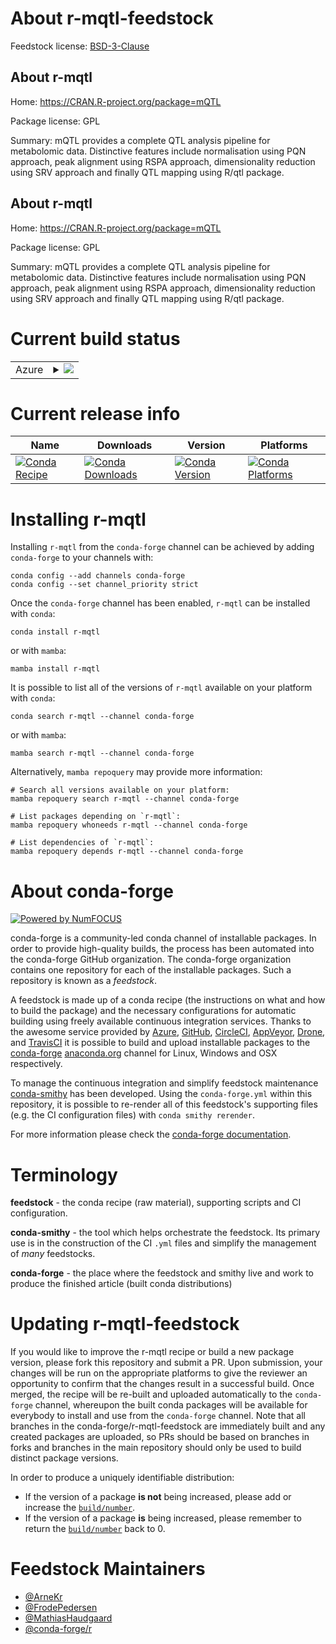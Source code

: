About r-mqtl-feedstock
======================

Feedstock license: [BSD-3-Clause](https://github.com/conda-forge/r-mqtl-feedstock/blob/main/LICENSE.txt)


About r-mqtl
------------

Home: https://CRAN.R-project.org/package=mQTL

Package license: GPL

Summary: mQTL provides a complete QTL analysis pipeline for metabolomic data.  Distinctive features include normalisation using PQN approach, peak alignment   using RSPA approach, dimensionality reduction using SRV approach and finally  QTL mapping using R/qtl package.

About r-mqtl
------------

Home: https://CRAN.R-project.org/package=mQTL

Package license: GPL

Summary: mQTL provides a complete QTL analysis pipeline for metabolomic data.  Distinctive features include normalisation using PQN approach, peak alignment   using RSPA approach, dimensionality reduction using SRV approach and finally  QTL mapping using R/qtl package.

Current build status
====================


<table>
    
  <tr>
    <td>Azure</td>
    <td>
      <details>
        <summary>
          <a href="https://dev.azure.com/conda-forge/feedstock-builds/_build/latest?definitionId=4253&branchName=main">
            <img src="https://dev.azure.com/conda-forge/feedstock-builds/_apis/build/status/r-mqtl-feedstock?branchName=main">
          </a>
        </summary>
        <table>
          <thead><tr><th>Variant</th><th>Status</th></tr></thead>
          <tbody><tr>
              <td>linux_64_r_base4.4</td>
              <td>
                <a href="https://dev.azure.com/conda-forge/feedstock-builds/_build/latest?definitionId=4253&branchName=main">
                  <img src="https://dev.azure.com/conda-forge/feedstock-builds/_apis/build/status/r-mqtl-feedstock?branchName=main&jobName=linux&configuration=linux%20linux_64_r_base4.4" alt="variant">
                </a>
              </td>
            </tr><tr>
              <td>linux_64_r_base4.5</td>
              <td>
                <a href="https://dev.azure.com/conda-forge/feedstock-builds/_build/latest?definitionId=4253&branchName=main">
                  <img src="https://dev.azure.com/conda-forge/feedstock-builds/_apis/build/status/r-mqtl-feedstock?branchName=main&jobName=linux&configuration=linux%20linux_64_r_base4.5" alt="variant">
                </a>
              </td>
            </tr><tr>
              <td>osx_64_r_base4.4</td>
              <td>
                <a href="https://dev.azure.com/conda-forge/feedstock-builds/_build/latest?definitionId=4253&branchName=main">
                  <img src="https://dev.azure.com/conda-forge/feedstock-builds/_apis/build/status/r-mqtl-feedstock?branchName=main&jobName=osx&configuration=osx%20osx_64_r_base4.4" alt="variant">
                </a>
              </td>
            </tr><tr>
              <td>osx_64_r_base4.5</td>
              <td>
                <a href="https://dev.azure.com/conda-forge/feedstock-builds/_build/latest?definitionId=4253&branchName=main">
                  <img src="https://dev.azure.com/conda-forge/feedstock-builds/_apis/build/status/r-mqtl-feedstock?branchName=main&jobName=osx&configuration=osx%20osx_64_r_base4.5" alt="variant">
                </a>
              </td>
            </tr><tr>
              <td>win_64_r_base4.4</td>
              <td>
                <a href="https://dev.azure.com/conda-forge/feedstock-builds/_build/latest?definitionId=4253&branchName=main">
                  <img src="https://dev.azure.com/conda-forge/feedstock-builds/_apis/build/status/r-mqtl-feedstock?branchName=main&jobName=win&configuration=win%20win_64_r_base4.4" alt="variant">
                </a>
              </td>
            </tr><tr>
              <td>win_64_r_base4.5</td>
              <td>
                <a href="https://dev.azure.com/conda-forge/feedstock-builds/_build/latest?definitionId=4253&branchName=main">
                  <img src="https://dev.azure.com/conda-forge/feedstock-builds/_apis/build/status/r-mqtl-feedstock?branchName=main&jobName=win&configuration=win%20win_64_r_base4.5" alt="variant">
                </a>
              </td>
            </tr>
          </tbody>
        </table>
      </details>
    </td>
  </tr>
</table>

Current release info
====================

| Name | Downloads | Version | Platforms |
| --- | --- | --- | --- |
| [![Conda Recipe](https://img.shields.io/badge/recipe-r--mqtl-green.svg)](https://anaconda.org/conda-forge/r-mqtl) | [![Conda Downloads](https://img.shields.io/conda/dn/conda-forge/r-mqtl.svg)](https://anaconda.org/conda-forge/r-mqtl) | [![Conda Version](https://img.shields.io/conda/vn/conda-forge/r-mqtl.svg)](https://anaconda.org/conda-forge/r-mqtl) | [![Conda Platforms](https://img.shields.io/conda/pn/conda-forge/r-mqtl.svg)](https://anaconda.org/conda-forge/r-mqtl) |

Installing r-mqtl
=================

Installing `r-mqtl` from the `conda-forge` channel can be achieved by adding `conda-forge` to your channels with:

```
conda config --add channels conda-forge
conda config --set channel_priority strict
```

Once the `conda-forge` channel has been enabled, `r-mqtl` can be installed with `conda`:

```
conda install r-mqtl
```

or with `mamba`:

```
mamba install r-mqtl
```

It is possible to list all of the versions of `r-mqtl` available on your platform with `conda`:

```
conda search r-mqtl --channel conda-forge
```

or with `mamba`:

```
mamba search r-mqtl --channel conda-forge
```

Alternatively, `mamba repoquery` may provide more information:

```
# Search all versions available on your platform:
mamba repoquery search r-mqtl --channel conda-forge

# List packages depending on `r-mqtl`:
mamba repoquery whoneeds r-mqtl --channel conda-forge

# List dependencies of `r-mqtl`:
mamba repoquery depends r-mqtl --channel conda-forge
```


About conda-forge
=================

[![Powered by
NumFOCUS](https://img.shields.io/badge/powered%20by-NumFOCUS-orange.svg?style=flat&colorA=E1523D&colorB=007D8A)](https://numfocus.org)

conda-forge is a community-led conda channel of installable packages.
In order to provide high-quality builds, the process has been automated into the
conda-forge GitHub organization. The conda-forge organization contains one repository
for each of the installable packages. Such a repository is known as a *feedstock*.

A feedstock is made up of a conda recipe (the instructions on what and how to build
the package) and the necessary configurations for automatic building using freely
available continuous integration services. Thanks to the awesome service provided by
[Azure](https://azure.microsoft.com/en-us/services/devops/), [GitHub](https://github.com/),
[CircleCI](https://circleci.com/), [AppVeyor](https://www.appveyor.com/),
[Drone](https://cloud.drone.io/welcome), and [TravisCI](https://travis-ci.com/)
it is possible to build and upload installable packages to the
[conda-forge](https://anaconda.org/conda-forge) [anaconda.org](https://anaconda.org/)
channel for Linux, Windows and OSX respectively.

To manage the continuous integration and simplify feedstock maintenance
[conda-smithy](https://github.com/conda-forge/conda-smithy) has been developed.
Using the ``conda-forge.yml`` within this repository, it is possible to re-render all of
this feedstock's supporting files (e.g. the CI configuration files) with ``conda smithy rerender``.

For more information please check the [conda-forge documentation](https://conda-forge.org/docs/).

Terminology
===========

**feedstock** - the conda recipe (raw material), supporting scripts and CI configuration.

**conda-smithy** - the tool which helps orchestrate the feedstock.
                   Its primary use is in the construction of the CI ``.yml`` files
                   and simplify the management of *many* feedstocks.

**conda-forge** - the place where the feedstock and smithy live and work to
                  produce the finished article (built conda distributions)


Updating r-mqtl-feedstock
=========================

If you would like to improve the r-mqtl recipe or build a new
package version, please fork this repository and submit a PR. Upon submission,
your changes will be run on the appropriate platforms to give the reviewer an
opportunity to confirm that the changes result in a successful build. Once
merged, the recipe will be re-built and uploaded automatically to the
`conda-forge` channel, whereupon the built conda packages will be available for
everybody to install and use from the `conda-forge` channel.
Note that all branches in the conda-forge/r-mqtl-feedstock are
immediately built and any created packages are uploaded, so PRs should be based
on branches in forks and branches in the main repository should only be used to
build distinct package versions.

In order to produce a uniquely identifiable distribution:
 * If the version of a package **is not** being increased, please add or increase
   the [``build/number``](https://docs.conda.io/projects/conda-build/en/latest/resources/define-metadata.html#build-number-and-string).
 * If the version of a package **is** being increased, please remember to return
   the [``build/number``](https://docs.conda.io/projects/conda-build/en/latest/resources/define-metadata.html#build-number-and-string)
   back to 0.

Feedstock Maintainers
=====================

* [@ArneKr](https://github.com/ArneKr/)
* [@FrodePedersen](https://github.com/FrodePedersen/)
* [@MathiasHaudgaard](https://github.com/MathiasHaudgaard/)
* [@conda-forge/r](https://github.com/orgs/conda-forge/teams/r/)

